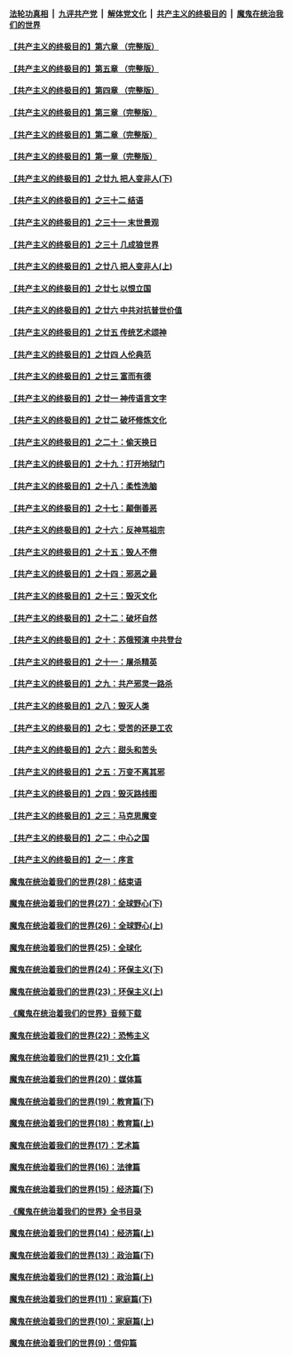 

####  [法轮功真相](../../../../basic/blob/master/README.md?t=06222131) &nbsp;|&nbsp; [九评共产党](../../../../9ping.md/blob/master/README.md?t=06222131) &nbsp;|&nbsp; [解体党文化](../../../../jtdwh.md/blob/master/README.md?t=06222131)  &nbsp;|&nbsp; [共产主义的终极目的](../../../../gczydzjmd.md/blob/master/README.md?t=06222131) &nbsp;|&nbsp; [魔鬼在统治我们的世界](../../../../mgztzwmdsj.md/blob/master/README.md?t=06222131) 

#### [【共产主义的终极目的】第六章 （完整版）](../pages/nsc422/n11428913.md?t=06222131) 

#### [【共产主义的终极目的】第五章 （完整版）](../pages/nsc422/n11428912.md?t=06222131) 

#### [【共产主义的终极目的】第四章 （完整版）](../pages/nsc422/n11428907.md?t=06222131) 

#### [【共产主义的终极目的】第三章（完整版）](../pages/nsc422/n11428848.md?t=06222131) 

#### [【共产主义的终极目的】第二章（完整版）](../pages/nsc422/n11428831.md?t=06222131) 

#### [【共产主义的终极目的】第一章（完整版）](../pages/nsc422/n11417651.md?t=06222131) 

#### [【共产主义的终极目的】之廿九 把人变非人(下)](../pages/nsc422/n11344140.md?t=06222131) 

#### [【共产主义的终极目的】之三十二 结语](../pages/nsc422/n11360535.md?t=06222131) 

#### [【共产主义的终极目的】之三十一 末世景观](../pages/nsc422/n11351129.md?t=06222131) 

#### [【共产主义的终极目的】之三十 几成狼世界](../pages/nsc422/n11348280.md?t=06222131) 

#### [【共产主义的终极目的】之廿八 把人变非人(上)](../pages/nsc422/n11340492.md?t=06222131) 

#### [【共产主义的终极目的】之廿七 以恨立国](../pages/nsc422/n11336944.md?t=06222131) 

#### [【共产主义的终极目的】之廿六 中共对抗普世价值](../pages/nsc422/n11324785.md?t=06222131) 

#### [【共产主义的终极目的】之廿五 传统艺术颂神](../pages/nsc422/n11296396.md?t=06222131) 

#### [【共产主义的终极目的】之廿四 人伦典范](../pages/nsc422/n11296397.md?t=06222131) 

#### [【共产主义的终极目的】之廿三 富而有德](../pages/nsc422/n11283598.md?t=06222131) 

#### [【共产主义的终极目的】之廿一 神传语言文字](../pages/nsc422/n11263265.md?t=06222131) 

#### [【共产主义的终极目的】之廿二 破坏修炼文化](../pages/nsc422/n11245728.md?t=06222131) 

#### [【共产主义的终极目的】之二十：偷天换日](../pages/nsc422/n11238846.md?t=06222131) 

#### [【共产主义的终极目的】之十九：打开地狱门](../pages/nsc422/n11206376.md?t=06222131) 

#### [【共产主义的终极目的】之十八：柔性洗脑](../pages/nsc422/n11199994.md?t=06222131) 

#### [【共产主义的终极目的】之十七：颠倒善恶](../pages/nsc422/n11179782.md?t=06222131) 

#### [【共产主义的终极目的】之十六：反神骂祖宗](../pages/nsc422/n11166798.md?t=06222131) 

#### [【共产主义的终极目的】之十五：毁人不倦](../pages/nsc422/n11166792.md?t=06222131) 

#### [【共产主义的终极目的】之十四：邪恶之最](../pages/nsc422/n11150249.md?t=06222131) 

#### [【共产主义的终极目的】之十三：毁灭文化](../pages/nsc422/n11135227.md?t=06222131) 

#### [【共产主义的终极目的】之十二：破坏自然](../pages/nsc422/n11135214.md?t=06222131) 

#### [【共产主义的终极目的】之十：苏俄预演 中共登台](../pages/nsc422/n11118424.md?t=06222131) 

#### [【共产主义的终极目的】之十一：屠杀精英](../pages/nsc422/n11118442.md?t=06222131) 

#### [【共产主义的终极目的】之九：共产邪灵一路杀](../pages/nsc422/n11114139.md?t=06222131) 

#### [【共产主义的终极目的】之八：毁灭人类](../pages/nsc422/n11108503.md?t=06222131) 

#### [【共产主义的终极目的】之七：受苦的还是工农](../pages/nsc422/n11101809.md?t=06222131) 

#### [【共产主义的终极目的】之六：甜头和苦头](../pages/nsc422/n11096971.md?t=06222131) 

#### [【共产主义的终极目的】之五：万变不离其邪](../pages/nsc422/n11091285.md?t=06222131) 

#### [【共产主义的终极目的】之四：毁灭路线图](../pages/nsc422/n11086284.md?t=06222131) 

#### [【共产主义的终极目的】之三：马克思魔变](../pages/nsc422/n11061941.md?t=06222131) 

#### [【共产主义的终极目的】之二：中心之国](../pages/nsc422/n11047728.md?t=06222131) 

#### [【共产主义的终极目的】之一：序言](../pages/nsc422/n11086077.md?t=06222131) 

#### [魔鬼在统治着我们的世界(28)：结束语](../pages/nsc422/n10936246.md?t=06222131) 

#### [魔鬼在统治着我们的世界(27)：全球野心(下)](../pages/nsc422/n10928319.md?t=06222131) 

#### [魔鬼在统治着我们的世界(26)：全球野心(上)](../pages/nsc422/n10900318.md?t=06222131) 

#### [魔鬼在统治着我们的世界(25)：全球化](../pages/nsc422/n10788205.md?t=06222131) 

#### [魔鬼在统治着我们的世界(24)：环保主义(下)](../pages/nsc422/n10695307.md?t=06222131) 

#### [魔鬼在统治着我们的世界(23)：环保主义(上)](../pages/nsc422/n10688613.md?t=06222131) 

#### [《魔鬼在统治着我们的世界》音频下载](../pages/nsc422/n10635553.md?t=06222131) 

#### [魔鬼在统治着我们的世界(22)：恐怖主义](../pages/nsc422/n10614727.md?t=06222131) 

#### [魔鬼在统治着我们的世界(21)：文化篇](../pages/nsc422/n10597706.md?t=06222131) 

#### [魔鬼在统治着我们的世界(20)：媒体篇](../pages/nsc422/n10586579.md?t=06222131) 

#### [魔鬼在统治着我们的世界(19)：教育篇(下)](../pages/nsc422/n10564808.md?t=06222131) 

#### [魔鬼在统治着我们的世界(18)：教育篇(上)](../pages/nsc422/n10526970.md?t=06222131) 

#### [魔鬼在统治着我们的世界(17)：艺术篇](../pages/nsc422/n10499093.md?t=06222131) 

#### [魔鬼在统治着我们的世界(16)：法律篇](../pages/nsc422/n10485969.md?t=06222131) 

#### [魔鬼在统治着我们的世界(15)：经济篇(下)](../pages/nsc422/n10469975.md?t=06222131) 

#### [《魔鬼在统治着我们的世界》全书目录](../pages/nsc422/n10464261.md?t=06222131) 

#### [魔鬼在统治着我们的世界(14)：经济篇(上)](../pages/nsc422/n10457370.md?t=06222131) 

#### [魔鬼在统治着我们的世界(13)：政治篇(下)](../pages/nsc422/n10448270.md?t=06222131) 

#### [魔鬼在统治着我们的世界(12)：政治篇(上)](../pages/nsc422/n10444576.md?t=06222131) 

#### [魔鬼在统治着我们的世界(11)：家庭篇(下)](../pages/nsc422/n10440961.md?t=06222131) 

#### [魔鬼在统治着我们的世界(10)：家庭篇(上)](../pages/nsc422/n10435448.md?t=06222131) 

#### [魔鬼在统治着我们的世界(9)：信仰篇](../pages/nsc422/n10432159.md?t=06222131) 


